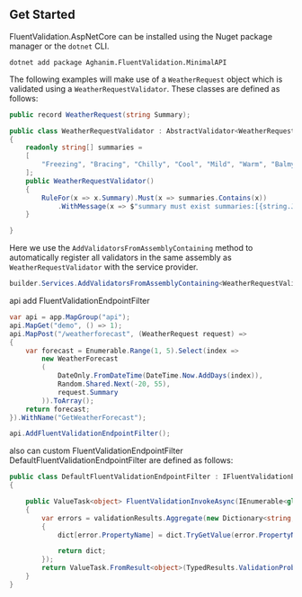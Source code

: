 ## Get Started
FluentValidation.AspNetCore can be installed using the Nuget package manager or the `dotnet` CLI.

```
dotnet add package Aghanim.FluentValidation.MinimalAPI
```
The following examples will make use of a `WeatherRequest` object which is validated using a `WeatherRequestValidator`. These classes are defined as follows:

```csharp
public record WeatherRequest(string Summary);

public class WeatherRequestValidator : AbstractValidator<WeatherRequest>
{
    readonly string[] summaries =
    [
        "Freezing", "Bracing", "Chilly", "Cool", "Mild", "Warm", "Balmy", "Hot", "Sweltering", "Scorching"
    ];
    public WeatherRequestValidator()
    {
        RuleFor(x => x.Summary).Must(x => summaries.Contains(x))
            .WithMessage(x => $"summary must exist summaries:[{string.Join(',', summaries)}]");
    }

}
```
Here we use the `AddValidatorsFromAssemblyContaining` method to automatically register all validators in the same assembly as `WeatherRequestValidator` with the service provider.

```csharp
builder.Services.AddValidatorsFromAssemblyContaining<WeatherRequestValidator>();
```
api add FluentValidationEndpointFilter 

```csharp
var api = app.MapGroup("api");
api.MapGet("demo", () => 1);
api.MapPost("/weatherforecast", (WeatherRequest request) =>
{
    var forecast = Enumerable.Range(1, 5).Select(index =>
        new WeatherForecast
        (
            DateOnly.FromDateTime(DateTime.Now.AddDays(index)),
            Random.Shared.Next(-20, 55),
            request.Summary
        )).ToArray();
    return forecast;
}).WithName("GetWeatherForecast");

api.AddFluentValidationEndpointFilter();
```

also can custom FluentValidationEndpointFilter 
DefaultFluentValidationEndpointFilter are defined as follows:
```csharp
public class DefaultFluentValidationEndpointFilter : IFluentValidationEndpointFilter
{

    public ValueTask<object> FluentValidationInvokeAsync(IEnumerable<global::FluentValidation.Results.ValidationFailure> validationResults)
    {
        var errors = validationResults.Aggregate(new Dictionary<string, string[]>(), static (dict, error) =>
        {
            dict[error.PropertyName] = dict.TryGetValue(error.PropertyName, out var values) ? [.. values, error.ErrorMessage] : [error.ErrorMessage];

            return dict;
        });
        return ValueTask.FromResult<object>(TypedResults.ValidationProblem(errors));
    }
}
```